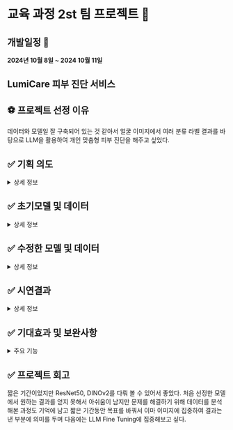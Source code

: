 # 교육 과정 2st 팀 프로젝트 :pushpin:
## 개발일정 :triangular_flag_on_post:
<b>2024년 10월 8일 ~ 2024 10월 11일</b>
## LumiCare 피부 진단 서비스

## :soccer: 프로젝트 선정 이유
데이터와 모델일 잘 구축되어 있는 것 같아서 얼굴 이미지에서 여러 분류 라벨 결과를 바탕으로 LLM을 활용하여 개인 맞춤형 피부 진단을 해주고 싶었다.

## ✅ 기획 의도

<details>
  <summary>상세 정보</summary>

  ![서비스기획1](./images/기획의도.jpg)
</details>


## ✅ 초기모델 및 데이터

<details>
  <summary>상세 정보</summary>
  
  ![초기모델](./images/초기모델.jpg)
  ![초기모델2](./images/초기모델2.jpg)
  ![초기모델3](./images/초기모델3.jpg)
  ![초기모델4](./images/초기모델4.jpg)
</details>

## ✅ 수정한 모델 및 데이터

<details>
  <summary>상세 정보</summary>
  
  ![모델](./images/모델.jpg)
  ![모델2](./images/모델2.jpg)
  ![모델3](./images/모델3.jpg)

</details>

## ✅ 시연결과

<details>
  <summary>상세 정보</summary>
  
  ![시연결과](./images/시연결과.jpg)


</details>


## ✅ 기대효과 및 보완사항

<details>
  <summary>주요 기능</summary>
  
  ![주요기능1](./images/기대효과보완사황.jpg)

  
</details>



## ✅ 프로젝트 회고
짧은 기간이었지만 ResNet50, DINOv2를 다뤄 볼 수 있어서 좋았다.
처음 선정한 모델에서 원하는 결과를 얻지 못해서 아쉬움이 남지만
문제를 해결하기 위해 데이터를 분석해본 과정도 기억에 남고
짧은 기간동안 목표를 바꿔서 이마 이미지에 집중하여 결과는 낸 부분에 의미를 두며 다음에는 LLM Fine Tuning에 집중해보고 싶다.




